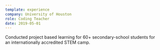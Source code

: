 ```yaml
---
template: experience
company: University of Houston
role: Coding Teacher
date: 2019-05-01
---
```

Conducted project based learning for
60+ secondary-school students for an
internationally accredited STEM camp.
